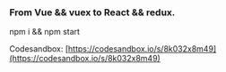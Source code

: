 ### From Vue && vuex to React && redux.

npm i && npm start

Codesandbox: [https://codesandbox.io/s/8k032x8m49](https://codesandbox.io/s/8k032x8m49)
